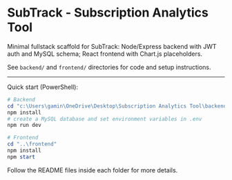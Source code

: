 # SubTrack - Subscription Analytics Tool

Minimal fullstack scaffold for SubTrack: Node/Express backend with JWT auth and MySQL schema; React frontend with Chart.js placeholders.

See `backend/` and `frontend/` directories for code and setup instructions.

---

Quick start (PowerShell):

```powershell
# Backend
cd "c:\Users\gamin\OneDrive\Desktop\Subscription Analytics Tool\backend"
npm install
# create a MySQL database and set environment variables in .env
npm run dev

# Frontend
cd "..\frontend"
npm install
npm start
```

Follow the README files inside each folder for more details.
